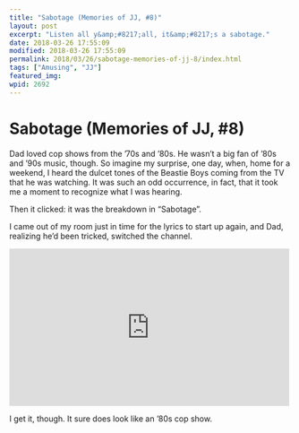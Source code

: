 ```yaml
---
title: "Sabotage (Memories of JJ, #8)"
layout: post
excerpt: "Listen all y&amp;#8217;all, it&amp;#8217;s a sabotage."
date: 2018-03-26 17:55:09
modified: 2018-03-26 17:55:09
permalink: 2018/03/26/sabotage-memories-of-jj-8/index.html
tags: ["Amusing", "JJ"]
featured_img: 
wpid: 2692
---
```


# Sabotage (Memories of JJ, #8)

Dad loved cop shows from the ’70s and ’80s. He wasn’t a big fan of ’80s and ’90s music, though. So imagine my surprise, one day, when, home for a weekend, I heard the dulcet tones of the Beastie Boys coming from the TV that he was watching. It was such an odd occurrence, in fact, that it took me a moment to recognize what I was hearing.

Then it clicked: it was the breakdown in “Sabotage”.

I came out of my room just in time for the lyrics to start up again, and Dad, realizing he’d been tricked, switched the channel.

<iframe allow="accelerometer; autoplay; clipboard-write; encrypted-media; gyroscope; picture-in-picture; web-share" allowfullscreen="" frameborder="0" height="281" loading="lazy" src="https://www.youtube.com/embed/z5rRZdiu1UE?feature=oembed" title="Beastie Boys - Sabotage" width="500"></iframe>

I get it, though. It sure does look like an ’80s cop show.